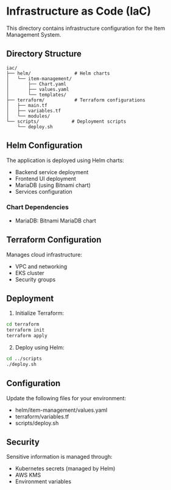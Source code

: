 # Infrastructure as Code (IaC)

This directory contains infrastructure configuration for the Item Management System.

## Directory Structure

```
iac/
├── helm/                # Helm charts
│   └── item-management/
│       ├── Chart.yaml
│       ├── values.yaml
│       └── templates/
├── terraform/           # Terraform configurations
│   ├── main.tf
│   ├── variables.tf
│   └── modules/
└── scripts/            # Deployment scripts
    └── deploy.sh
```

## Helm Configuration

The application is deployed using Helm charts:
- Backend service deployment
- Frontend UI deployment
- MariaDB (using Bitnami chart)
- Services configuration

### Chart Dependencies
- MariaDB: Bitnami MariaDB chart

## Terraform Configuration

Manages cloud infrastructure:
- VPC and networking
- EKS cluster
- Security groups

## Deployment

1. Initialize Terraform:
```bash
cd terraform
terraform init
terraform apply
```

2. Deploy using Helm:
```bash
cd ../scripts
./deploy.sh
```

## Configuration

Update the following files for your environment:
- helm/item-management/values.yaml
- terraform/variables.tf
- scripts/deploy.sh

## Security

Sensitive information is managed through:
- Kubernetes secrets (managed by Helm)
- AWS KMS
- Environment variables 